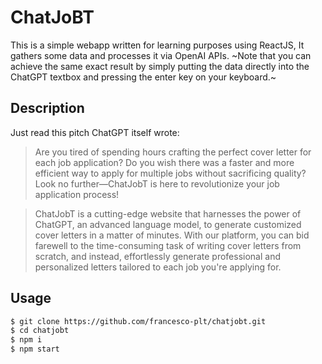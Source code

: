 # ChatJoBT

This is a simple webapp written for learning purposes using ReactJS, It gathers some data and processes it via OpenAI APIs. ~Note that you can achieve the same exact result by simply putting the data directly into the ChatGPT textbox and pressing the enter key on your keyboard.~

## Description
Just read this pitch ChatGPT itself wrote:

> Are you tired of spending hours crafting the perfect cover letter for each job application? Do you wish there was a faster and more efficient way to apply for multiple jobs without sacrificing quality? Look no further—ChatJobT is here to revolutionize your job application process!

> ChatJobT is a cutting-edge website that harnesses the power of ChatGPT, an advanced language model, to generate customized cover letters in a matter of minutes. With our platform, you can bid farewell to the time-consuming task of writing cover letters from scratch, and instead, effortlessly generate professional and personalized letters tailored to each job you're applying for.

## Usage

``` bash
$ git clone https://github.com/francesco-plt/chatjobt.git
$ cd chatjobt
$ npm i
$ npm start
```
